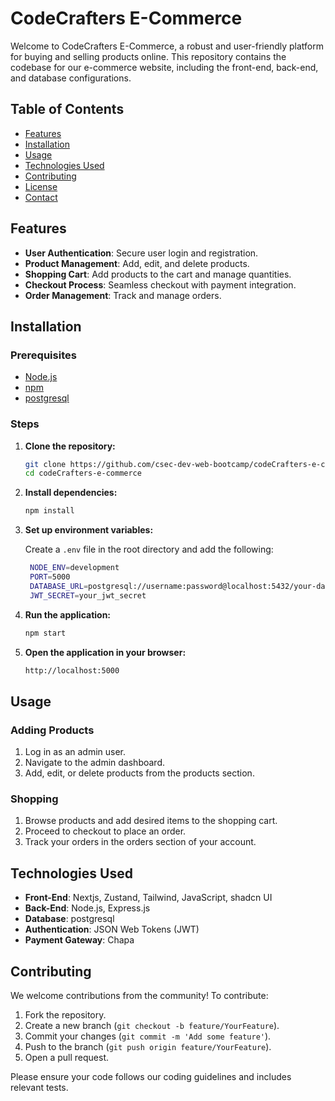 
# CodeCrafters E-Commerce

Welcome to CodeCrafters E-Commerce, a robust and user-friendly platform for buying and selling products online. This repository contains the codebase for our e-commerce website, including the front-end, back-end, and database configurations.

## Table of Contents

- [Features](#features)
- [Installation](#installation)
- [Usage](#usage)
- [Technologies Used](#technologies-used)
- [Contributing](#contributing)
- [License](#license)
- [Contact](#contact)

## Features

- **User Authentication**: Secure user login and registration.
- **Product Management**: Add, edit, and delete products.
- **Shopping Cart**: Add products to the cart and manage quantities.
- **Checkout Process**: Seamless checkout with payment integration.
- **Order Management**: Track and manage orders.

## Installation

### Prerequisites

- [Node.js](https://nodejs.org/)
- [npm](https://www.npmjs.com/)
- [postgresql](https://www.postgress.com/)

### Steps

1. **Clone the repository:**

   ```sh
   git clone https://github.com/csec-dev-web-bootcamp/codeCrafters-e-commerce.git
   cd codeCrafters-e-commerce
   ```

2. **Install dependencies:**

   ```sh
   npm install
   ```

3. **Set up environment variables:**

   Create a `.env` file in the root directory and add the following:

   ```sh
    NODE_ENV=development
    PORT=5000
    DATABASE_URL=postgresql://username:password@localhost:5432/your-database-name
    JWT_SECRET=your_jwt_secret

   ```

4. **Run the application:**

   ```sh
   npm start
   ```

5. **Open the application in your browser:**

   ```sh
   http://localhost:5000
   ```

## Usage

### Adding Products

1. Log in as an admin user.
2. Navigate to the admin dashboard.
3. Add, edit, or delete products from the products section.

### Shopping

1. Browse products and add desired items to the shopping cart.
2. Proceed to checkout to place an order.
3. Track your orders in the orders section of your account.

## Technologies Used

- **Front-End**: Nextjs, Zustand, Tailwind, JavaScript, shadcn UI
- **Back-End**: Node.js, Express.js
- **Database**: postgresql
- **Authentication**: JSON Web Tokens (JWT)
- **Payment Gateway**: Chapa

## Contributing

We welcome contributions from the community! To contribute:

1. Fork the repository.
2. Create a new branch (`git checkout -b feature/YourFeature`).
3. Commit your changes (`git commit -m 'Add some feature'`).
4. Push to the branch (`git push origin feature/YourFeature`).
5. Open a pull request.

Please ensure your code follows our coding guidelines and includes relevant tests.
